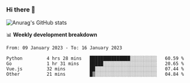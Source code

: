 ### Hi there 👋
![Anurag's GitHub stats](https://github-readme-stats.vercel.app/api?username=jami1024&show_icons=true&theme=radical)

📊 **Weekly development breakdown**
<!--START_SECTION:waka-->

```text
From: 09 January 2023 - To: 16 January 2023

Python         4 hrs 28 mins   ███████████████░░░░░░░░░░   60.59 %
Go             1 hr 31 mins    █████░░░░░░░░░░░░░░░░░░░░   20.65 %
Vue.js         32 mins         ██░░░░░░░░░░░░░░░░░░░░░░░   07.44 %
Other          21 mins         █▒░░░░░░░░░░░░░░░░░░░░░░░   04.84 %
```

<!--END_SECTION:waka-->
<!--
**jami1024/jami1024** is a ✨ _special_ ✨ repository because its `README.md` (this file) appears on your GitHub profile.

Here are some ideas to get you started:

- 🔭 I’m currently working on ...
- 🌱 I’m currently learning ...
- 👯 I’m looking to collaborate on ...
- 🤔 I’m looking for help with ...
- 💬 Ask me about ...
- 📫 How to reach me: ...
- 😄 Pronouns: ...
- ⚡ Fun fact: ...
-->
